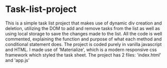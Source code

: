 # Task-list-project
This is a simple task list project that makes use of dynamic div creation and deletion, utilizing the DOM to add and remove tasks from the list as well as using local storage to save the changes made to the list. All the code is well commented, explaining the function and purpose of what each method and conditional statement does. The project is coded purely in vanilla javascript and HTML. I made use of 'Materialize', which is a modern responsive css framework which styled the task sheet.
The project has 2 files: 'index.html' and 'app.js'

